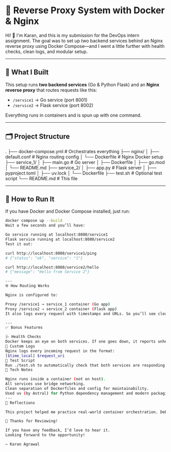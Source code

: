 # 🚀 Reverse Proxy System with Docker & Nginx

Hi! 👋 I'm Karan, and this is my submission for the DevOps intern assignment. The goal was to set up two backend services behind an Nginx reverse proxy using Docker Compose—and I went a little further with health checks, clean logs, and modular setup.

---

## 🔧 What I Built

This setup runs **two backend services** (Go & Python Flask) and an **Nginx reverse proxy** that routes requests like this:

- `/service1` → Go service (port 8001)
- `/service2` → Flask service (port 8002)

Everything runs in containers and is spun up with one command.

---

## 🗂️ Project Structure

.
├── docker-compose.yml # Orchestrates everything
├── nginx/
│ ├── default.conf # Nginx routing config
│ └── Dockerfile # Nginx Docker setup
├── service_1/
│ ├── main.go # Go server
│ ├── Dockerfile
│ ├── go.mod
│ └── README.md
├── service_2/
│ ├── app.py # Flask server
│ ├── pyproject.toml
│ ├── uv.lock
│ └── Dockerfile
├── test.sh # Optional test script
└── README.md # This file


---

## 🧪 How to Run It

If you have Docker and Docker Compose installed, just run:

```bash
docker compose up --build
Wait a few seconds and you’ll have:

Go service running at localhost:8080/service1
Flask service running at localhost:8080/service2
Test it out:

curl http://localhost:8080/service1/ping
# {"status": "ok", "service": "1"}

curl http://localhost:8080/service2/hello
# {"message": "Hello from Service 2"}

---
🌐 How Routing Works

Nginx is configured to:

Proxy /service1 → service_1 container (Go app)
Proxy /service2 → service_2 container (Flask app)
It also logs every request with timestamps and URLs. So you’ll see clean logs in real-time when requests hit the proxy.

---
✅ Bonus Features

🩺 Health Checks
Docker keeps an eye on both services. If one goes down, it reports unhealthy.
📄 Custom Logs
Nginx logs every incoming request in the format:
[$time_local] $request_uri
🧪 Test Script
Run ./test.sh to automatically check that both services are responding.
🧼 Tech Notes

Nginx runs inside a container (not on host).
All services use bridge networking.
Clean separation of Dockerfiles and config for maintainability.
Used uv (by Astral) for Python dependency management and modern packaging.
---
💬 Reflections

This project helped me practice real-world container orchestration. Debugging container health checks, handling Go modules, and integrating uv for Python was a great learning experience.

🤝 Thanks for Reviewing!

If you have any feedback, I’d love to hear it.
Looking forward to the opportunity!

— Karan Agrawal

